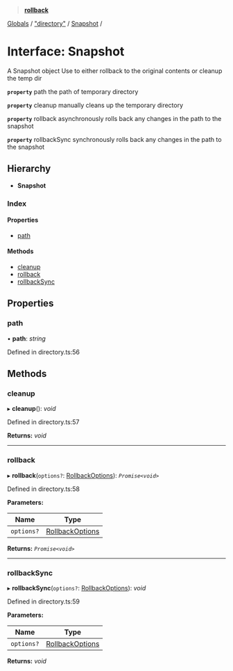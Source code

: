 > **[rollback](../README.md)**

[Globals](../README.md) / ["directory"](../modules/_directory_.md) / [Snapshot](_directory_.snapshot.md) /

# Interface: Snapshot

A Snapshot object
Use to either rollback to the original contents or cleanup the temp dir

**`property`** path the path of temporary directory

**`property`** cleanup manually cleans up the temporary directory

**`property`** rollback asynchronously rolls back any changes in the path to the snapshot

**`property`** rollbackSync synchronously rolls back any changes in the path to the snapshot

## Hierarchy

* **Snapshot**

### Index

#### Properties

* [path](_directory_.snapshot.md#path)

#### Methods

* [cleanup](_directory_.snapshot.md#cleanup)
* [rollback](_directory_.snapshot.md#rollback)
* [rollbackSync](_directory_.snapshot.md#rollbacksync)

## Properties

###  path

• **path**: *string*

Defined in directory.ts:56

## Methods

###  cleanup

▸ **cleanup**(): *void*

Defined in directory.ts:57

**Returns:** *void*

___

###  rollback

▸ **rollback**(`options?`: [RollbackOptions](../modules/_directory_.md#rollbackoptions)): *`Promise<void>`*

Defined in directory.ts:58

**Parameters:**

Name | Type |
------ | ------ |
`options?` | [RollbackOptions](../modules/_directory_.md#rollbackoptions) |

**Returns:** *`Promise<void>`*

___

###  rollbackSync

▸ **rollbackSync**(`options?`: [RollbackOptions](../modules/_directory_.md#rollbackoptions)): *void*

Defined in directory.ts:59

**Parameters:**

Name | Type |
------ | ------ |
`options?` | [RollbackOptions](../modules/_directory_.md#rollbackoptions) |

**Returns:** *void*
